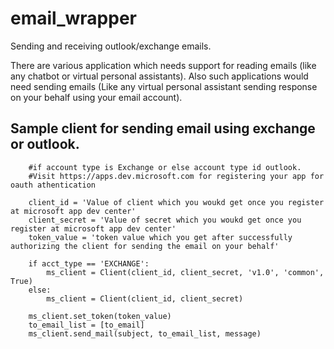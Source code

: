 # email_wrapper
Sending and receiving outlook/exchange emails. 

There are various application which needs support for reading emails (like any chatbot or virtual personal assistants). 
Also such applications would need sending emails (Like any virtual personal assistant sending response on your behalf using your email account).

Sample client for sending email using exchange or outlook.
-------------------------------------------------------------------
        #if account type is Exchange or else account type id outlook.
        #Visit https://apps.dev.microsoft.com for registering your app for oauth athentication
        
        client_id = 'Value of client which you woukd get once you register at microsoft app dev center'
        client_secret = 'Value of secret which you woukd get once you register at microsoft app dev center'
        token_value = 'token value which you get after successfully authorizing the client for sending the email on your behalf'
        
        if acct_type == 'EXCHANGE':
            ms_client = Client(client_id, client_secret, 'v1.0', 'common', True)
        else:
            ms_client = Client(client_id, client_secret)

        ms_client.set_token(token_value)
        to_email_list = [to_email]
        ms_client.send_mail(subject, to_email_list, message)

